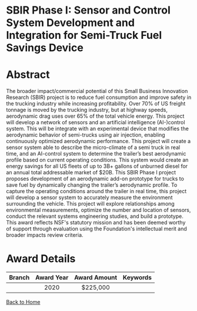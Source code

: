 
SBIR Phase I: Sensor and Control System Development and Integration for Semi-Truck Fuel Savings Device
======================================================================================================

# Abstract


The broader impact/commercial potential of this Small Business Innovation Research (SBIR) project is to reduce fuel consumption and improve safety in the trucking industry while increasing profitability. Over 70% of US freight tonnage is moved by the trucking industry, but at highway speeds, aerodynamic drag uses over 65% of the total vehicle energy. This project will develop a network of sensors and an artificial intelligence (AI-)control system. This will be integrate with an experimental device that modifies the aerodynamic behavior of semi-trucks using air injection, enabling continuously optimized aerodynamic performance. This project will create a sensor system able to describe the micro-climate of a semi truck in real time, and an AI-control system to determine the trailer’s best aerodynamic profile based on current operating conditions. This system would create an energy savings for all US fleets of up to 3B+ gallons of unburned diesel for an annual total addressable market of $20B. This SBIR Phase I project proposes development of an aerodynamic add-on prototype for trucks to save fuel by dynamically changing the trailer’s aerodynamic profile. To capture the operating conditions around the trailer in real time, this project will develop a sensor system to accurately measure the environment surrounding the vehicle. This project will explore relationships among environmental measurements, optimize the number and location of sensors, conduct the relevant systems engineering studies, and build a prototype. This award reflects NSF's statutory mission and has been deemed worthy of support through evaluation using the Foundation's intellectual merit and broader impacts review criteria.  

# Award Details

|Branch|Award Year|Award Amount|Keywords|
| :---: | :---: | :---: | :---: |
||2020|$225,000||
  
  


[Back to Home](https://github.com/chrischow/dod_sbir_awards/Reports/JT/#558)